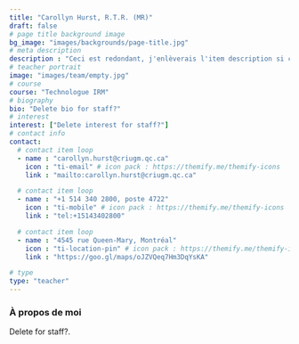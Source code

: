 ```yaml
---
title: "Carollyn Hurst, R.T.R. (MR)"
draft: false
# page title background image
bg_image: "images/backgrounds/page-title.jpg"
# meta description
description : "Ceci est redondant, j'enlèverais l'item description si cela ne fait pas trop laid."
# teacher portrait
image: "images/team/empty.jpg"
# course
course: "Technologue IRM"
# biography
bio: "Delete bio for staff?"
# interest
interest: ["Delete interest for staff?"]
# contact info
contact:
  # contact item loop
  - name : "carollyn.hurst@criugm.qc.ca"
    icon : "ti-email" # icon pack : https://themify.me/themify-icons
    link : "mailto:carollyn.hurst@criugm.qc.ca"

  # contact item loop
  - name : "+1 514 340 2800, poste 4722"
    icon : "ti-mobile" # icon pack : https://themify.me/themify-icons
    link : "tel:+15143402800"

  # contact item loop
  - name : "4545 rue Queen-Mary, Montréal"
    icon : "ti-location-pin" # icon pack : https://themify.me/themify-icons
    link : "https://goo.gl/maps/oJZVQeq7Hm3DqYsKA"

# type
type: "teacher"
---
```


### À propos de moi

Delete for staff?.
